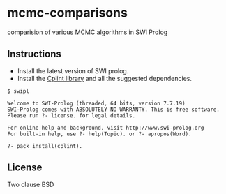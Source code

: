 # mcmc-comparisons
comparision of various MCMC algorithms in SWI Prolog

## Instructions

- Install the latest version of SWI prolog.
- Install the [Cplint library](https://github.com/friguzzi/cplint) and all the 
  suggested dependencies.

```
$ swipl

Welcome to SWI-Prolog (threaded, 64 bits, version 7.7.19)
SWI-Prolog comes with ABSOLUTELY NO WARRANTY. This is free software.
Please run ?- license. for legal details.

For online help and background, visit http://www.swi-prolog.org
For built-in help, use ?- help(Topic). or ?- apropos(Word).

?- pack_install(cplint).
```

## License

Two clause BSD
